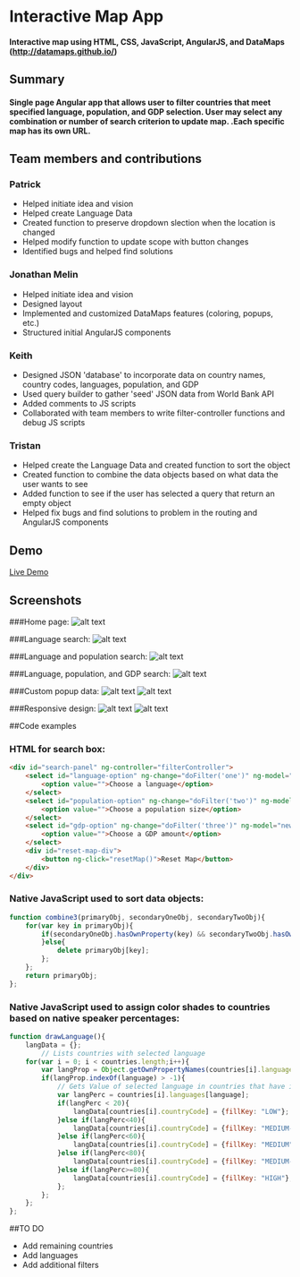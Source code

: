 # Interactive Map App

#### Interactive map using HTML, CSS, JavaScript, AngularJS, and DataMaps (http://datamaps.github.io/)

## Summary

#### Single page Angular app that allows user to filter countries that meet specified language, population, and GDP selection. User may select any combination or number of search criterion to update map. .Each specific map has its own URL. 

## Team members and contributions

### Patrick
+ Helped initiate idea and vision
+ Helped create Language Data
+ Created function to preserve dropdown slection when the location is changed
+ Helped modify function to update scope with button changes
+ Identified bugs and helped find solutions

### Jonathan Melin
+ Helped initiate idea and vision
+ Designed layout
+ Implemented and customized DataMaps features (coloring, popups, etc.)
+ Structured initial AngularJS components

### Keith
+ Designed JSON 'database' to incorporate data on country names, country codes, languages, population, and GDP
+ Used query builder to gather 'seed' JSON data from World Bank API
+ Added comments to JS scripts
+ Collaborated with team members to write filter-controller functions and debug JS scripts

### Tristan
+ Helped create the Language Data and created function to sort the object
+ Created function to combine the data objects based on what data the user wants to see
+ Added function to see if the user has selected a query that return an empty object
+ Helped fix bugs and find solutions to problem in the routing and AngularJS components

## Demo

[Live Demo](http://students.digitalcrafts.com/backTableBankers)

## Screenshots

###Home page:
![alt text](https://raw.githubusercontent.com/rbunch-dc/backTableBankers/master/images/home.png)

###Language search:
![alt text](https://raw.githubusercontent.com/rbunch-dc/backTableBankers/master/images/lang.png)

###Language and population search:
![alt text](https://raw.githubusercontent.com/rbunch-dc/backTableBankers/master/images/lang-pop.png)

###Language, population, and GDP search:
![alt text](https://raw.githubusercontent.com/rbunch-dc/backTableBankers/master/images/lang-pop-gdp.png)

###Custom popup data:
![alt text](https://raw.githubusercontent.com/rbunch-dc/backTableBankers/master/images/popup1.png)
![alt text](https://raw.githubusercontent.com/rbunch-dc/backTableBankers/master/images/popup2.png)

###Responsive design:
![alt text](https://raw.githubusercontent.com/rbunch-dc/backTableBankers/master/images/responsive1.png)
![alt text](https://raw.githubusercontent.com/rbunch-dc/backTableBankers/master/images/responsive2.png)

##Code examples

### HTML for search box:
```html
<div id="search-panel" ng-controller="filterController">
    <select id="language-option" ng-change="doFilter('one')" ng-model="newOption" ng-options="language for language in languages">
        <option value="">Choose a language</option>
    </select>
    <select id="population-option" ng-change="doFilter('two')" ng-model="newOption" ng-options="myPop.label for myPop in popRanges">
        <option value="">Choose a population size</option>
    </select>
    <select id="gdp-option" ng-change="doFilter('three')" ng-model="newOption" ng-options="gdp.label for gdp in gdpRanges">
        <option value="">Choose a GDP amount</option>
    </select>
    <div id="reset-map-div">
        <button ng-click="resetMap()">Reset Map</button>
    </div> 
</div>
```

### Native JavaScript used to sort data objects:
```javascript
function combine3(primaryObj, secondaryOneObj, secondaryTwoObj){
    for(var key in primaryObj){
        if(secondaryOneObj.hasOwnProperty(key) && secondaryTwoObj.hasOwnProperty(key)){
        }else{
            delete primaryObj[key];
        };   
    };
    return primaryObj;
};
```

### Native JavaScript used to assign color shades to countries based on native speaker percentages:
```javascript
function drawLanguage(){    
    langData = {};  
        // Lists countries with selected language
    for(var i = 0; i < countries.length;i++){
        var langProp = Object.getOwnPropertyNames(countries[i].languages);
        if(langProp.indexOf(language) > -1){
            // Gets Value of selected language in countries that have it
            var langPerc = countries[i].languages[language];
            if(langPerc < 20){
                langData[countries[i].countryCode] = {fillKey: "LOW"};
            }else if(langPerc<40){
                langData[countries[i].countryCode] = {fillKey: "MEDIUM-LOW"};
            }else if(langPerc<60){
                langData[countries[i].countryCode] = {fillKey: "MEDIUM"};
            }else if(langPerc<80){
                langData[countries[i].countryCode] = {fillKey: "MEDIUM-HIGH"};
            }else if(langPerc>=80){
                langData[countries[i].countryCode] = {fillKey: "HIGH"};
            };
        };
    };
};
```

##TO DO

+ Add remaining countries
+ Add languages
+ Add additional filters


